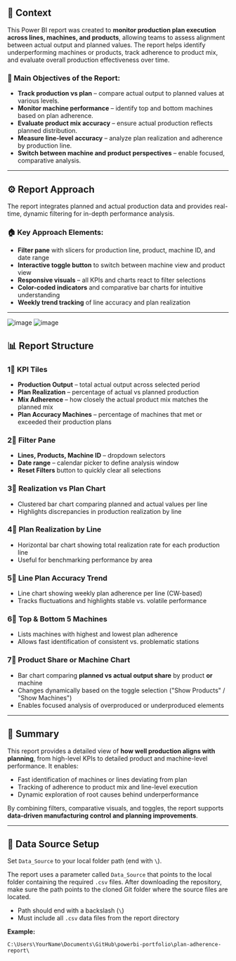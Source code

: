 ## 📌 Context

This Power BI report was created to **monitor production plan execution across lines, machines, and products**, allowing teams to assess alignment between actual output and planned values. The report helps identify underperforming machines or products, track adherence to product mix, and evaluate overall production effectiveness over time.

### 🎯 Main Objectives of the Report:
- **Track production vs plan** – compare actual output to planned values at various levels.
- **Monitor machine performance** – identify top and bottom machines based on plan adherence.
- **Evaluate product mix accuracy** – ensure actual production reflects planned distribution.
- **Measure line-level accuracy** – analyze plan realization and adherence by production line.
- **Switch between machine and product perspectives** – enable focused, comparative analysis.

---

## ⚙️ Report Approach

The report integrates planned and actual production data and provides real-time, dynamic filtering for in-depth performance analysis.

### 🏠 Key Approach Elements:
- **Filter pane** with slicers for production line, product, machine ID, and date range
- **Interactive toggle button** to switch between machine view and product view
- **Responsive visuals** – all KPIs and charts react to filter selections
- **Color-coded indicators** and comparative bar charts for intuitive understanding
- **Weekly trend tracking** of line accuracy and plan realization

---
![image](https://github.com/user-attachments/assets/b17579d1-de19-4ac9-9439-3a8586a3235e)
![image](https://github.com/user-attachments/assets/508385e1-0696-4c3e-9a79-4a9d809e70f0)


## 📊 Report Structure

### 1⃣ KPI Tiles
- **Production Output** – total actual output across selected period
- **Plan Realization** – percentage of actual vs planned production
- **Mix Adherence** – how closely the actual product mix matches the planned mix
- **Plan Accuracy Machines** – percentage of machines that met or exceeded their production plans

### 2⃣ Filter Pane
- **Lines, Products, Machine ID** – dropdown selectors
- **Date range** – calendar picker to define analysis window
- **Reset Filters** button to quickly clear all selections

### 3⃣ Realization vs Plan Chart
- Clustered bar chart comparing planned and actual values per line
- Highlights discrepancies in production realization by line

### 4⃣ Plan Realization by Line
- Horizontal bar chart showing total realization rate for each production line
- Useful for benchmarking performance by area

### 5⃣ Line Plan Accuracy Trend
- Line chart showing weekly plan adherence per line (CW-based)
- Tracks fluctuations and highlights stable vs. volatile performance

### 6⃣ Top & Bottom 5 Machines
- Lists machines with highest and lowest plan adherence
- Allows fast identification of consistent vs. problematic stations

### 7⃣ Product Share or Machine Chart
- Bar chart comparing **planned vs actual output share** by product **or** machine
- Changes dynamically based on the toggle selection ("Show Products" / "Show Machines")
- Enables focused analysis of overproduced or underproduced elements

---

## 📄 Summary

This report provides a detailed view of **how well production aligns with planning**, from high-level KPIs to detailed product and machine-level performance. It enables:
- Fast identification of machines or lines deviating from plan
- Tracking of adherence to product mix and line-level execution
- Dynamic exploration of root causes behind underperformance

By combining filters, comparative visuals, and toggles, the report supports **data-driven manufacturing control and planning improvements**.

---

## 📂 Data Source Setup

Set `Data_Source` to your local folder path (end with `\`).

The report uses a parameter called `Data_Source` that points to the local folder containing the required `.csv` files. After downloading the repository, make sure the path points to the cloned Git folder where the source files are located.

- Path should end with a backslash (`\`)
- Must include all `.csv` data files from the report directory

**Example:**
```
C:\Users\YourName\Documents\GitHub\powerbi-portfolio\plan-adherence-report\
```

